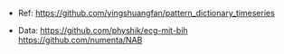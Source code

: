 - Ref: 
https://github.com/yingshuangfan/pattern_dictionary_timeseries

- Data:
https://github.com/physhik/ecg-mit-bih  
https://github.com/numenta/NAB  
